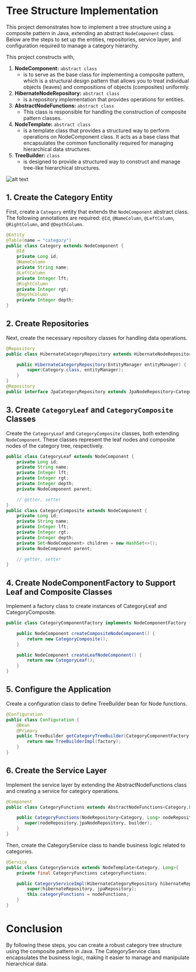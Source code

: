 # Tree Structure Implementation

This project demonstrates how to implement a tree structure using a composite pattern in Java, extending an abstract `NodeComponent` class. Below are the steps to set up the entities, repositories, service layer, and configuration required to manage a category hierarchy.

This project constructs with,
1. **NodeComponent:** `abstract class`
    - is to serve as the base class for implementing a composite pattern, which is a structural design pattern that allows you to treat individual objects (leaves) and compositions of objects (composites) uniformly.
2. **HibernateNodeRepository:** `abstract class`
    - is a repository implementation that provides operations for entities. 
4. **AbstractNodeFunctions:** `abstract class`
   -  This class is responsible for handling the construction of composite pattern classes.
5. **NodeTemplate:** `abstract class`
   - is a template class that provides a structured way to perform operations on NodeComponent class. It acts as a base class that encapsulates the common functionality required for managing hierarchical data structures.
6. **TreeBuilder:** `class`
   - is designed to provide a structured way to construct and manage tree-like hierarchical structures.

![alt text](https://github.com/khinemyaezin/nested-set/blob/main/uml.svg?raw=true)
   
## 1. Create the Category Entity

First, create a `Category` entity that extends the `NodeComponent` abstract class. The following annotations are required: `@Id`, `@NameColumn`, `@LeftColumn`, `@RightColumn`, and `@DepthColumn`.

```java
@Entity
@Table(name = "category")
public class Category extends NodeComponent {
    @Id
    private Long id;
    @NameColumn
    private String name;
    @LeftColumn
    private Integer lft;
    @RightColumn
    private Integer rgt;
    @DepthColumn
    private Integer depth;
}
```

## 2. Create Repositories
Next, create the necessary repository classes for handling data operations.

```java
@Repository
public class HibernateCategoryRepository extends HibernateNodeRepository<Category,Long>{

    public HibernateCategoryRepository(EntityManager entityManager) {
        super(Category.class, entityManager);
    }
}
@Repository
public interface JpaCategoryRepository extends JpaNodeRepository<Category,Long> {}
```

## 3. Create `CategoryLeaf` and `CategoryComposite` Classes
Create the `CategoryLeaf` and `CategoryComposite` classes, both extending `NodeComponent`. These classes represent the leaf nodes and composite nodes of the category tree, respectively.

```java
public class CategoryLeaf extends NodeComponent {
    private Long id;
    private String name;
    private Integer lft;
    private Integer rgt;
    private Integer depth;
    private NodeComponent parent;

    // getter, setter
}
public class CategoryComposite extends NodeComponent {
    private Long id;
    private String name;
    private Integer lft;
    private Integer rgt;
    private Integer depth;
    private Set<NodeComponent> children = new HashSet<>();
    private NodeComponent parent;

    // getter, setter
}
```

## 4. Create NodeComponentFactory to Support Leaf and Composite Classes

Implement a factory class to create instances of CategoryLeaf and CategoryComposite.

```java
public class CategoryComponentFactory implements NodeComponentFactory {

    public NodeComponent createCompositeNodeComponent() {
        return new CategoryComposite();
    }

    public NodeComponent createLeafNodeComponent() {
        return new CategoryLeaf();
    }
}
```

## 5. Configure the Application

Create a configuration class to define TreeBuilder bean for Node functions.

```java
@Configuration
public class Configuration {
    @Bean
    @Primary
    public TreeBuilder getCategoryTreeBuilder(CategoryComponentFactory factory){
        return new TreeBuilderImpl(factory);
    }
}
```

## 6. Create the Service Layer

Implement the service layer by extending the AbstractNodeFunctions class and creating a service for category operations.

```java
@Component
public class CategoryFunctions extends AbstractNodeFunctions<Category,Long>{

    public CategoryFunctions(NodeRepository<Category, Long> nodeRepository, JpaNodeRepository<Category, Long> jpaNodeRepository, TreeBuilder builder) {
       super(nodeRepository,jpaNodeRepository, builder);
    }
}
```

Then, create the CategoryService class to handle business logic related to categories.

```java
@Service
public class CategoryService extends NodeTemplate<Category, Long>{
    private final CategoryFunctions categoryFunctions;

    public CategoryServiceImpl(HibernateCategoryRepository hibernateRepository, JpaCategoryRepository jpaRepository, CategoryFunctions nodeFunctions) {
        super(hibernateRepository, jpaRepository);
        this.categoryFunctions = nodeFunctions;
    }
}
```
# Conclusion
By following these steps, you can create a robust category tree structure using the composite pattern in Java. The CategoryService class encapsulates the business logic, making it easier to manage and manipulate hierarchical data.
